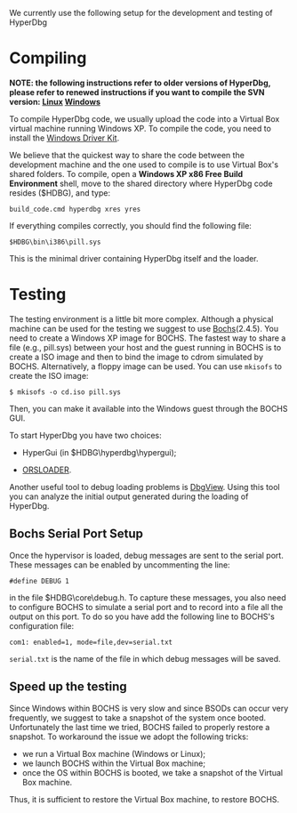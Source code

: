 We currently use the following setup for the development and testing of HyperDbg

# Compiling #

**NOTE: the following instructions refer to older versions of HyperDbg, please refer to renewed instructions if you want to compile the SVN version: [Linux](Linux.md) [Windows](Windows.md)**

To compile HyperDbg code, we usually upload the code into a Virtual Box virtual machine running Windows XP. To compile the code, you need to install the [Windows Driver Kit](http://www.microsoft.com/whdc/devtools/wdk/wdkpkg.mspx).

We believe that the quickest way to share the code between the development machine and the one used to compile is to use Virtual Box's shared folders. To compile, open a **Windows XP x86 Free Build Environment** shell, move to the shared directory where HyperDbg code resides ($HDBG), and type:
```
build_code.cmd hyperdbg xres yres
```
If everything compiles correctly, you should find the following file:
```
$HDBG\bin\i386\pill.sys
```
This is the minimal driver containing HyperDbg itself and the loader.

# Testing #

The testing environment is a little bit more complex. Although a physical machine can be used for the testing we suggest to use [Bochs](http://bochs.sourceforge.net/)(2.4.5). You need to create a Windows XP image for BOCHS. The fastest way to share a file (e.g., pill.sys) between your host and the guest running in BOCHS is to create a ISO image and then to bind the image to cdrom simulated by BOCHS. Alternatively, a floppy image can be used. You can use `mkisofs` to create the ISO image:
```
$ mkisofs -o cd.iso pill.sys
```
Then, you can make it available into the Windows guest through the BOCHS GUI.

To start HyperDbg you have two choices:

  * HyperGui (in $HDBG\hyperdbg\hypergui\);

  * [ORSLOADER](http://www.osronline.com/article.cfm?article=157).

Another useful tool to debug loading problems is [DbgView](http://technet.microsoft.com/en-us/sysinternals/bb896647.aspx). Using this tool you can analyze the initial output generated during the loading of HyperDbg.


## Bochs Serial Port Setup ##

Once the hypervisor is loaded, debug messages are sent to the serial port. These messages can be enabled by uncommenting the line:
```
#define DEBUG 1
```
in the file $HDBG\core\debug.h. To capture these messages, you also need to configure BOCHS to simulate a serial port and to record into a file all the output on this port. To do so you have add the following line to BOCHS's configuration file:
```
com1: enabled=1, mode=file,dev=serial.txt
```
`serial.txt` is the name of the file in which debug messages will be saved.


## Speed up the testing ##

Since Windows within BOCHS is very slow and since BSODs can occur very frequently, we suggest to take a snapshot of the system once booted. Unfortunately the last time we tried, BOCHS failed to properly restore a snapshot. To workaround the issue we adopt the following tricks:
  * we run a Virtual Box machine (Windows or Linux);
  * we launch BOCHS within the Virtual Box machine;
  * once the OS within BOCHS is booted, we take a snapshot of the Virtual Box machine.

Thus, it is sufficient to restore the Virtual Box machine, to restore BOCHS.